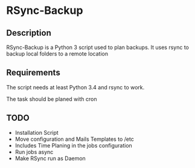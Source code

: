 # RSync-Backup

## Description
RSync-Backup is a Python 3 script used to plan backups. It uses rsync to backup local folders to a remote location

## Requirements
The script needs at least Python 3.4 and rsync to work. 

The task should be planed with cron

## TODO

 - Installation Script
 - Move configuration and Mails Templates to /etc
 - Includes Time Planing in the jobs configuration
 - Run jobs async
 - Make RSync run as Daemon
